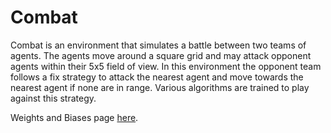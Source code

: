 # Combat

Combat is an environment that simulates a battle between two teams of agents. The agents move around a square grid and may attack opponent agents within their 5x5 field of view. In this environment the opponent team follows a fix strategy to attack the nearest agent and move towards the nearest agent if none are in range. Various algorithms are trained to play against this strategy.

Weights and Biases page [here](https://wandb.ai/hamishs/ma_combat?workspace=user-hamishs).
